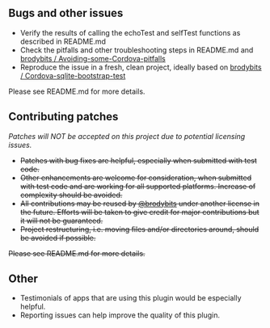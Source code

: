 ## Bugs and other issues

- Verify the results of calling the echoTest and selfTest functions as described in README.md
- Check the pitfalls and other troubleshooting steps in README.md and [brodybits / Avoiding-some-Cordova-pitfalls](https://github.com/brodybits/Avoiding-some-Cordova-pitfalls)
- Reproduce the issue in a fresh, clean project, ideally based on [brodybits / Cordova-sqlite-bootstrap-test](https://github.com/brodybits/Cordova-sqlite-bootstrap-test)

Please see README.md for more details.

## Contributing patches

_Patches will *NOT* be accepted on this project due to potential licensing issues._

- ~~Patches with bug fixes are helpful, especially when submitted with test code.~~
- ~~Other enhancements are welcome for consideration, when submitted with test code and are working for all supported platforms. Increase of complexity should be avoided.~~
- ~~All contributions may be reused by [@brodybits](https://github.com/brodybits) under another license in the future. Efforts will be taken to give credit for major contributions but it will not be guaranteed.~~
- ~~Project restructuring, i.e. moving files and/or directories around, should be avoided if possible.~~

~~Please see README.md for more details.~~

## Other

- Testimonials of apps that are using this plugin would be especially helpful.
- Reporting issues can help improve the quality of this plugin.
